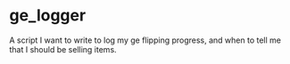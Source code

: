 # ge_logger
A script I want to write to log my ge flipping progress, and when to tell me that I should be selling items.
